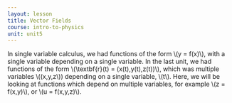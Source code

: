 ```yaml
---
layout: lesson
title: Vector Fields
course: intro-to-physics
unit: unit5
---
```


In single variable calculus, we had functions of the form \\(y = f(x)\\), with a single variable depending on a single variable. In the last unit, we had functions of the form \\(\textbf{r}(t) = (x(t),y(t),z(t))\\), which was multiple variables \\((x,y,z\\)) depending on a single variable, \\(t\\). Here, we will be looking at functions which depend on multiple variables, for example \\(z = f(x,y)\\), or \\(u = f(x,y,z)\\). 


